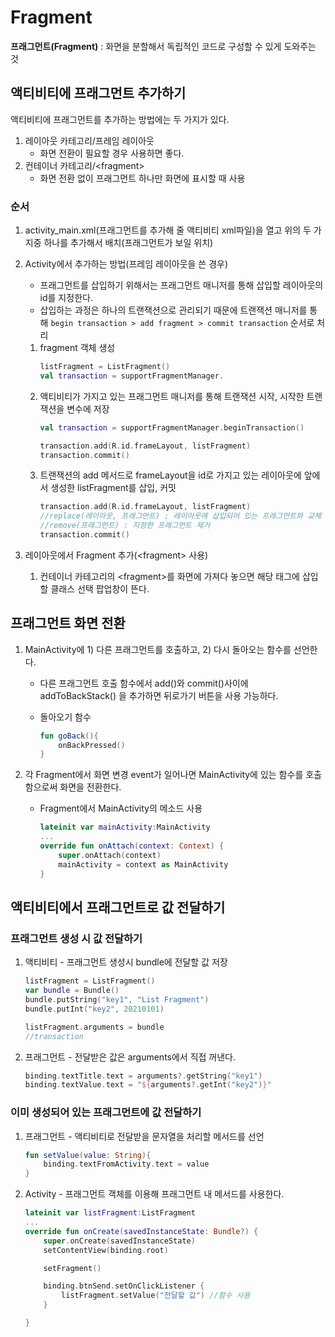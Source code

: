 # Fragment
**프래그먼트(Fragment)** : 화면을 분할해서 독립적인 코드로 구성할 수 있게 도와주는 것

## 액티비티에 프래그먼트 추가하기
액티비티에 프래그먼트를 추가하는 방법에는 두 가지가 있다.
1. 레이아웃 카테고리/프레임 레이아웃
    + 화면 전환이 필요할 경우 사용하면 좋다.
2. 컨테이너 카테고리/\<fragment> 
    + 화면 전환 없이 프래그먼트 하나만 화면에 표시할 때 사용

### 순서
1. activity_main.xml(프래그먼트를 추가해 줄 액티비티 xml파일)을 열고 위의 두 가지중 하나를 추가해서 배치(프래그먼트가 보일 위치)

2. Activity에서 추가하는 방법(프레임 레이아웃을 쓴 경우)
    + 프래그먼트를 삽입하기 위해서는 프래그먼트 매니저를 통해 삽입할 레이아웃의 id를 지정한다.
    + 삽입하는 과정은 하나의 트랜잭션으로 관리되기 때문에 트랜잭션 매니저를 통해  `begin transaction > add fragment > commit transaction` 순서로 처리

    1. fragment 객체 생성
        ```kotlin
        listFragment = ListFragment()
        val transaction = supportFragmentManager.
        ```
    2. 액티비티가 가지고 있는 프래그먼트 매니저를 통해 트랜잭션 시작, 시작한 트랜잭션을 변수에 저장
        ```kotlin
        val transaction = supportFragmentManager.beginTransaction()

        transaction.add(R.id.frameLayout, listFragment)
        transaction.commit()
        ```
    3. 트랜잭션의 add 메서드로 frameLayout을 id로 가지고 있는 레이아웃에 앞에서 생성한 listFragment를 삽입, 커밋
        ```kotlin
        transaction.add(R.id.frameLayout, listFragment)
        //replace(레이아웃, 프래그먼트) : 레이아웃에 삽입되어 있는 프래그먼트와 교체
        //remove(프래그먼트) : 지정한 프래그먼트 제거
        transaction.commit()
        ```
3. 레이아웃에서 Fragment 추가(\<fragment> 사용)
    1. 컨테이너 카테고리의 \<fragment>를 화면에 가져다 놓으면 해당 태그에 삽입할 클래스 선택 팝업창이 뜬다.


## 프래그먼트 화면 전환
1. MainActivity에 1) 다른 프래그먼트를 호출하고, 2) 다시 돌아오는 함수를 선언한다.
    + 다른 프래그먼트 호출 함수에서 add()와 commit()사이에 addToBackStack() 을 추가하면 뒤로가기 버튼을 사용 가능하다.

    + 돌아오기 함수
        ```kotlin
        fun goBack(){
            onBackPressed()
        }
        ```

2. 각 Fragment에서 화면 변경 event가 일어나면 MainActivity에 있는 함수를 호출함으로써 화면을 전환한다.
    + Fragment에서 MainActivity의 메소드 사용
        ```kotlin
        lateinit var mainActivity:MainActivity
        ...
        override fun onAttach(context: Context) {
            super.onAttach(context)
            mainActivity = context as MainActivity
        }
        ```

## 액티비티에서 프래그먼트로 값 전달하기
### 프래그먼트 생성 시 값 전달하기
1. 액티비티 - 프래그먼트 생성시 bundle에 전달할 값 저장
    ```kotlin
    listFragment = ListFragment()
    var bundle = Bundle()
    bundle.putString("key1", "List Fragment")
    bundle.putInt("key2", 20210101)

    listFragment.arguments = bundle
    //transaction
    ```
2. 프래그먼트 - 전달받은 값은 arguments에서 직접 꺼낸다.
    ```kotlin
    binding.textTitle.text = arguments?.getString("key1")
    binding.textValue.text = "${arguments?.getInt("key2")}"
    ```
### 이미 생성되어 있는 프래그먼트에 값 전달하기
1. 프래그먼트 - 액티비티로 전달받을 문자열을 처리할 메서드를 선언
    ```kotlin
    fun setValue(value: String){
        binding.textFromActivity.text = value
    }
    ```
2. Activity - 프래그먼트 객체를 이용해 프래그먼트 내 메서드를 사용한다.
    ```kotlin
    lateinit var listFragment:ListFragment
    ...
    override fun onCreate(savedInstanceState: Bundle?) {
        super.onCreate(savedInstanceState)
        setContentView(binding.root)

        setFragment()

        binding.btnSend.setOnClickListener {
            listFragment.setValue("전달할 값") //함수 사용
        }

    }
    ```